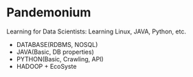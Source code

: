 # Pandemonium

Learning for Data Scientists: Learning Linux, JAVA, Python, etc.


- DATABASE(RDBMS, NOSQL)
- JAVA(Basic, DB properties)
- PYTHON(Basic, Crawling, API)
- HADOOP + EcoSyste

